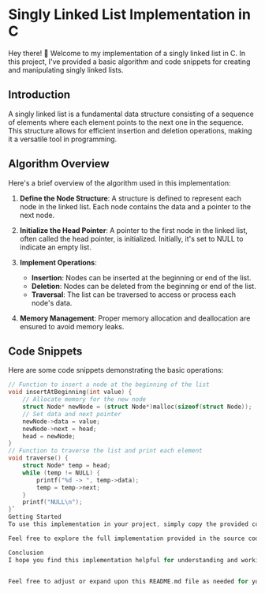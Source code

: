 # Singly Linked List Implementation in C

Hey there! 👋 Welcome to my implementation of a singly linked list in C. In this project, I've provided a basic algorithm and code snippets for creating and manipulating singly linked lists.

## Introduction

A singly linked list is a fundamental data structure consisting of a sequence of elements where each element points to the next one in the sequence. This structure allows for efficient insertion and deletion operations, making it a versatile tool in programming.

## Algorithm Overview

Here's a brief overview of the algorithm used in this implementation:

1. **Define the Node Structure**: A structure is defined to represent each node in the linked list. Each node contains the data and a pointer to the next node.

2. **Initialize the Head Pointer**: A pointer to the first node in the linked list, often called the head pointer, is initialized. Initially, it's set to NULL to indicate an empty list.

3. **Implement Operations**:
   - **Insertion**: Nodes can be inserted at the beginning or end of the list.
   - **Deletion**: Nodes can be deleted from the beginning or end of the list.
   - **Traversal**: The list can be traversed to access or process each node's data.

4. **Memory Management**: Proper memory allocation and deallocation are ensured to avoid memory leaks.

## Code Snippets

Here are some code snippets demonstrating the basic operations:

```c
// Function to insert a node at the beginning of the list
void insertAtBeginning(int value) {
    // Allocate memory for the new node
    struct Node* newNode = (struct Node*)malloc(sizeof(struct Node));
    // Set data and next pointer
    newNode->data = value;
    newNode->next = head;
    head = newNode;
}
// Function to traverse the list and print each element
void traverse() {
    struct Node* temp = head;
    while (temp != NULL) {
        printf("%d -> ", temp->data);
        temp = temp->next;
    }
    printf("NULL\n");
}`
Getting Started
To use this implementation in your project, simply copy the provided code snippets and integrate them into your C program. Don't forget to include error handling and memory management as per your requirements.

Feel free to explore the full implementation provided in the source code files.

Conclusion
I hope you find this implementation helpful for understanding and working with singly linked lists in C. If you have any questions or suggestions for improvement, feel free to reach out. Happy coding! 🙂🚀


Feel free to adjust or expand upon this README.md file as needed for your project!

